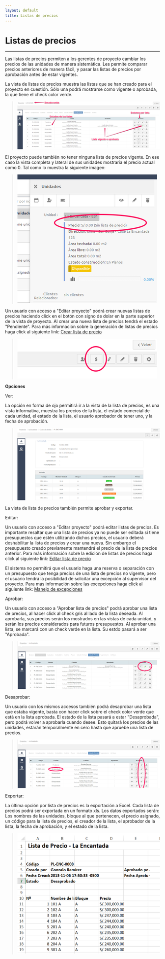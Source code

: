 ```yaml
---
layout: default
title: Listas de precios
---
```


# Listas de precios
---------------------------------------
  
  Las listas de precios permiten a los gerentes de proyecto cambiar los precios de las unidades de manera sistemática. Les permite comparar precios anteriores de manera fácil, y pasar las listas de precios por aprobación antes de estar vigentes.

  La vista de listas de precios muestra las listas que se han creado para el proyecto en cuestión. Sólo una podrá mostrarse como vigente o aprobada, la que tiene el check color verde.

  >![Vista de listas de precios](/images/listasdeprecios.png)

  El proyecto puede también no tener ninguna lista de precios vigente. En ese caso la vista completa y lateral de sus unidades mostraría el precio actual como 0. Tal como lo muestra la siguiente imagen:

  >![Sin lista de precios](/images/sinlistadeprecios.png)  

  Un usuario con acceso a "Editar proyecto" podrá crear nuevas listas de precios haciendo click en el botón con signo de dolar en la parte superior de la vista de proyecto. Al crear una nueva lista de precios tendrá el estado "Pendiente". Para más información sobre la generación de listas de precios haga click al siguiente link: [Crear lista de precio](crealistadeprecios.html)

  >![Botón nueva lista de precios](/images/botonlistadeprecios.png)    
  
  **Opciones**

  Ver:

  La opción en forma de ojo permitirá ir a la vista de la lista de precios, es una vista informativa, muestra los precios de la lista, el estado comercial de cada unidad, el estado de la lista, el usuario aprobador de tener uno, y la fecha de aprobación.

  >![Vista de lista de precios](/images/verlistaprecios.png)    

  La vista de lista de precios también permite aprobar y exportar.

  Editar:

  Un usuario con acceso a "Editar proyecto" podrá editar listas de precios. Es importante resaltar que una lista de precios ya no puede ser editada si tiene presupuestos que estén utilizando dichos precios, el usuario deberá deshabilitar la lista de precios y crear una nueva. Sin embargo el presupuesto creado previamente mantendrá el precio de la lista de precios anterior. Para más información sobre la edición de listas de precios haga click al siguiente link: [Editar lista de precio](editarlistadeprecios.html)

  El sistema no permitirá que el usuario haga una reserva o separación con un presupuesto que tenga precios de una lista de precios no vigente, pero el usuario tendrá la posibilidad de solicitar una excepción al supervisor del proyecto. Para más información sobre las excepciones haga click al siguiente link: [Manejo de excepciones](excepciones.html)

  Aprobar:

  Un usuario con acceso a "Aprobar lista de precios" podrá aprobar una lista de precios, al hacer click al check gris al lado de la lista deseada. Al aprobarla, sus precios serán los mostrados en las vistas de cada unidad, y serán los precios considerados para futuros presupuestos. Al aprobar una lista, se marcará con un check verde en la lista. Su estdo pasará a ser "Aprobada".

  >![Lista aprobada](/images/listapreciosaprobada.png)      

  Desaprobar:

  Un usuario con los mismos accesos también podrá desaprobar una lista que estaba vigente, basta con hacer click sobre el check color verde que está en la lista aprobada. El estado de la lista pasará a estar "Desaprobada", pero podrá volver a aprobarla cuando desee. Esto quitará los precios de las unidades, estarán temporalmente en cero hasta que apruebe una lista de precios.

  >![Lista aprobada](/images/listapreciosdesaprobada.png)        

  Exportar:

  La última opción por lista de precios es la exportación a Excel. Cada lista de precios podrá ser exportada en un formato xls. Los datos exportados serán: Los nombres de las unidades, bloque al que pertenecen, el precio asignado, un código para la lista de precios, el creador de la lista, el aprobador de la lista, la fecha de aprobación, y el estado de la lista.

>![Lista de precios exportada](/images/exelprecios.png)        
